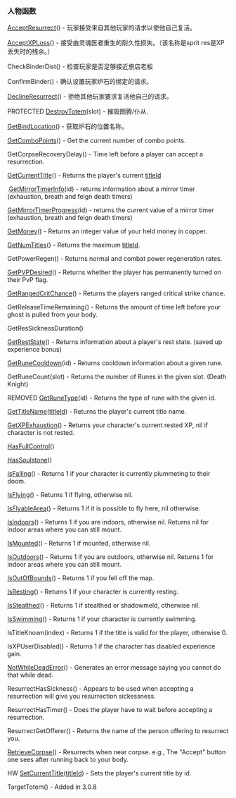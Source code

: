 ### 人物函数

[AcceptResurrect](https://wow.gamepedia.com/API_AcceptResurrect)\(\) - 玩家接受来自其他玩家的请求以使他自己复活。

[AcceptXPLoss](https://wow.gamepedia.com/API_AcceptXPLoss)\(\) - 接受由灵魂医者重生的耐久性损失。（该名称是sprit res是XP丢失时的残余。）

CheckBinderDist\(\) - 检查玩家是否足够接近旅店老板

ConfirmBinder\(\) - 确认设置玩家炉石的绑定的请求。

[DeclineResurrect](https://wow.gamepedia.com/API_DeclineResurrect)\(\) - 拒绝其他玩家要求复活他自己的请求。

PROTECTED [DestroyTotem](https://wow.gamepedia.com/API_DestroyTotem)\(slot\) - 摧毁图腾/仆从.

[GetBindLocation](https://wow.gamepedia.com/API_GetBindLocation)\(\) - 获取炉石的位置名称。

[GetComboPoints](https://wow.gamepedia.com/API_GetComboPoints)\(\) - Get the current number of combo points.

GetCorpseRecoveryDelay\(\) - Time left before a player can accept a resurrection.

[GetCurrentTitle](https://wow.gamepedia.com/API_GetCurrentTitle)\(\) - Returns the player's current [titleId](https://wow.gamepedia.com/TitleId)

.[GetMirrorTimerInfo](https://wow.gamepedia.com/API_GetMirrorTimerInfo)\(id\) - returns information about a mirror timer \(exhaustion, breath and feign death timers\)

[GetMirrorTimerProgress](https://wow.gamepedia.com/API_GetMirrorTimerProgress)\(id\) - returns the current value of a mirror timer \(exhaustion, breath and feign death timers\)

[GetMoney](https://wow.gamepedia.com/API_GetMoney)\(\) - Returns an integer value of your held money in copper.

[GetNumTitles](https://wow.gamepedia.com/API_GetNumTitles)\(\) - Returns the maximum [titleId](https://wow.gamepedia.com/TitleId).

GetPowerRegen\(\) - Returns normal and combat power regeneration rates.

[GetPVPDesired](https://wow.gamepedia.com/API_GetPVPDesired)\(\) - Returns whether the player has permanently turned on their PvP flag.

[GetRangedCritChance](https://wow.gamepedia.com/API_GetRangedCritChance)\(\) - Returns the players ranged critical strike chance.

GetReleaseTimeRemaining\(\) - Returns the amount of time left before your ghost is pulled from your body.

GetResSicknessDuration\(\)

[GetRestState](https://wow.gamepedia.com/API_GetRestState)\(\) - Returns information about a player's rest state. \(saved up experience bonus\)

[GetRuneCooldown](https://wow.gamepedia.com/API_GetRuneCooldown)\(id\) - Returns cooldown information about a given rune.

GetRuneCount\(slot\) - Returns the number of Runes in the given slot. \(Death Knight\)

REMOVED [GetRuneType](https://wow.gamepedia.com/API_GetRuneType)\(id\) - Returns the type of rune with the given id.

[GetTitleName](https://wow.gamepedia.com/API_GetTitleName)\([titleId](https://wow.gamepedia.com/TitleId)\) - Returns the player's current title name.

[GetXPExhaustion](https://wow.gamepedia.com/API_GetXPExhaustion)\(\) - Returns your character's current rested XP, nil if character is not rested.

[HasFullControl](https://wow.gamepedia.com/API_HasFullControl)\(\)

[HasSoulstone](https://wow.gamepedia.com/API_HasSoulstone)\(\)

[IsFalling](https://wow.gamepedia.com/API_IsFalling)\(\) - Returns 1 if your character is currently plummeting to their doom.

[IsFlying](https://wow.gamepedia.com/API_IsFlying)\(\) - Returns 1 if flying, otherwise nil.

[IsFlyableArea](https://wow.gamepedia.com/API_IsFlyableArea)\(\) - Returns 1 if it is possible to fly here, nil otherwise.

[IsIndoors](https://wow.gamepedia.com/API_IsIndoors)\(\) - Returns 1 if you are indoors, otherwise nil. Returns nil for indoor areas where you can still mount.

[IsMounted](https://wow.gamepedia.com/API_IsMounted)\(\) - Returns 1 if mounted, otherwise nil.

[IsOutdoors](https://wow.gamepedia.com/API_IsOutdoors)\(\) - Returns 1 if you are outdoors, otherwise nil. Returns 1 for indoor areas where you can still mount.

[IsOutOfBounds](https://wow.gamepedia.com/API_IsOutOfBounds)\(\) - Returns 1 if you fell off the map.

[IsResting](https://wow.gamepedia.com/API_IsResting)\(\) - Returns 1 if your character is currently resting.

[IsStealthed](https://wow.gamepedia.com/API_IsStealthed)\(\) - Returns 1 if stealthed or shadowmeld, otherwise nil.

[IsSwimming](https://wow.gamepedia.com/API_IsSwimming)\(\) - Returns 1 if your character is currently swimming.

IsTitleKnown\(index\) - Returns 1 if the title is valid for the player, otherwise 0.

IsXPUserDisabled\(\) - Returns 1 if the character has disabled experience gain.

[NotWhileDeadError](https://wow.gamepedia.com/API_NotWhileDeadError)\(\) - Generates an error message saying you cannot do that while dead.

ResurrectHasSickness\(\) - Appears to be used when accepting a resurrection will give you resurrection sickessness.

ResurrectHasTimer\(\) - Does the player have to wait before accepting a resurrection.

ResurrectGetOfferer\(\) - Returns the name of the person offering to resurrect you.

[RetrieveCorpse](https://wow.gamepedia.com/API_RetrieveCorpse)\(\) - Resurrects when near corpse. e.g., The "Accept" button one sees after running back to your body.

HW [SetCurrentTitle](https://wow.gamepedia.com/API_SetCurrentTitle)\([titleId](https://wow.gamepedia.com/TitleId)\) - Sets the player's current title by id.

TargetTotem\(\) - Added in 3.0.8

